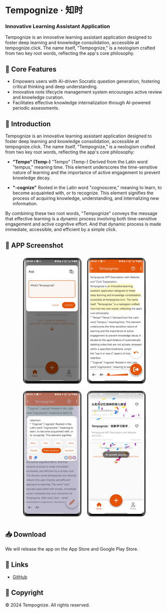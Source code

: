 # Tempognize · 知时
### Innovative Learning Assistant Application
Tempognize is an innovative learning assistant application designed to foster deep learning and knowledge consolidation, accessible at tempognize.click. The name itself, "Tempognize," is a neologism crafted from two key root words, reflecting the app's core philosophy.

## 🎯 Core Features

- Empowers users with AI-driven Socratic question generation, fostering critical thinking and deep understanding.
- Innovative note lifecycle management system encourages active review and knowledge curation.
- Facilitates effective knowledge internalization through AI-powered periodic assessments.

## 📖 Introduction

Tempognize is an innovative learning assistant application designed to foster deep learning and knowledge consolidation, accessible at tempognize.click. The name itself, "Tempognize," is a neologism crafted from two key root words, reflecting the app's core philosophy:

- **"Tempo" (Temp-)**
  "Tempo" (Temp-) Derived from the Latin word "tempus," meaning time. This element underscores the time-sensitive nature of learning and the importance of active engagement to prevent knowledge decay.

- **"-cognize"**
  Rooted in the Latin word "cognoscere," meaning to learn, to become acquainted with, or to recognize. This element signifies the process of acquiring knowledge, understanding, and internalizing new information.
  
By combining these two root words, "Tempognize" conveys the message that effective learning is a dynamic process involving both time-sensitive engagement and active cognitive effort. And that dynamic process is made immediate, accessible, and efficient by a simple click.

## 📱 APP Screenshot

<div align="center">
  <img src="docs/images/s1.jpg" width="200" alt="Screenshot1" />
  <img src="docs/images/s2.jpg" width="200" alt="Screenshot2" />
  <img src="docs/images/s3.jpg" width="200" alt="Screenshot3" />
  <img src="docs/images/s4.jpg" width="200" alt="Screenshot4" />
</div>

## 📥 Download

We will release the app on the App Store and Google Play Store.


## 🔗 Links

- [GitHub](https://github.com/atfa/Tempognize)

## 📄 Copyright

© 2024 Tempognize. All rights reserved.

